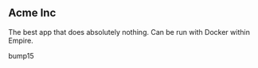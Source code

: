 ## Acme Inc

The best app that does absolutely nothing. Can be run with Docker within Empire.

bump15
